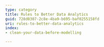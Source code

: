 ```yaml
---
type: category
title: Rules to Better Data Analytics
guid: 728d0307-2c8e-4ba9-b695-baf0255158fd
uri: rules-to-better-data-analytics
index:
- clean-your-data-before-modelling

---
```

<p>​​<br></p>


